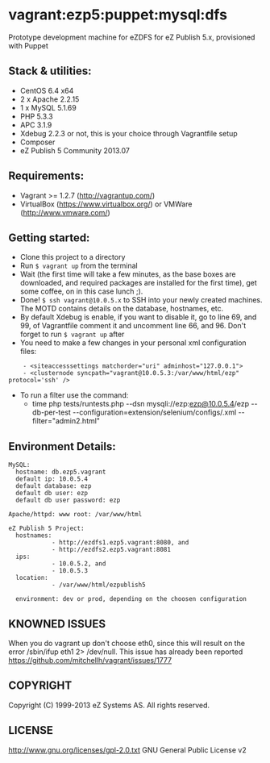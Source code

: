 # vagrant:ezp5:puppet:mysql:dfs

Prototype development machine for eZDFS for eZ Publish 5.x, provisioned with Puppet

## Stack & utilities:

- CentOS 6.4 x64
- 2 x Apache 2.2.15 
- 1 x MySQL 5.1.69
- PHP 5.3.3
- APC 3.1.9
- Xdebug 2.2.3 or not, this is your choice through Vagrantfile setup
- Composer
- eZ Publish 5 Community 2013.07

## Requirements:

- Vagrant >= 1.2.7 (http://vagrantup.com/)
- VirtualBox (https://www.virtualbox.org/) or VMWare (http://www.vmware.com/)

## Getting started:

- Clone this project to a directory 
- Run `$ vagrant up` from the terminal
- Wait (the first time will take a few minutes, as the base boxes are downloaded, and required packages are installed for the first time), get some coffee, on in this case lunch ;).
- Done! `$ ssh vagrant@10.0.5.x` to SSH into your newly created machines. The MOTD contains details on the database, hostnames, etc.
- By default Xdebug is enable, if you want to disable it, go to line 69, and 99, of Vagrantfile comment it and uncomment line 66, and 96. Don't forget to run `$ vagrant up` after
- You need to make a few changes in your personal xml configuration files:

```    
    - <siteaccesssettings matchorder="uri" adminhost="127.0.0.1">
    - <clusternode syncpath="vagrant@10.0.5.3:/var/www/html/ezp" protocol='ssh' />
```
- To run a filter use the command:
    - time php tests/runtests.php --dsn mysqli://ezp:ezp@10.0.5.4/ezp --db-per-test --configuration=extension/selenium/configs/<CONFIGURATION>.xml --filter="admin2.html"

## Environment Details:

```
MySQL:
  hostname: db.ezp5.vagrant
  default ip: 10.0.5.4
  default database: ezp
  default db user: ezp
  default db user password: ezp

Apache/httpd: www root: /var/www/html

eZ Publish 5 Project:
  hostnames: 
            - http://ezdfs1.ezp5.vagrant:8080, and 
            - http://ezdfs2.ezp5.vagrant:8081
  ips: 
            - 10.0.5.2, and 
            - 10.0.5.3
  location: 
            - /var/www/html/ezpublish5

  environment: dev or prod, depending on the choosen configuration
```

## KNOWNED ISSUES

When you do vagrant up don't choose eth0, since this will result on the error /sbin/ifup eth1 2> /dev/null. This issue has already been reported https://github.com/mitchellh/vagrant/issues/1777

## COPYRIGHT
Copyright (C) 1999-2013 eZ Systems AS. All rights reserved.

## LICENSE
http://www.gnu.org/licenses/gpl-2.0.txt GNU General Public License v2